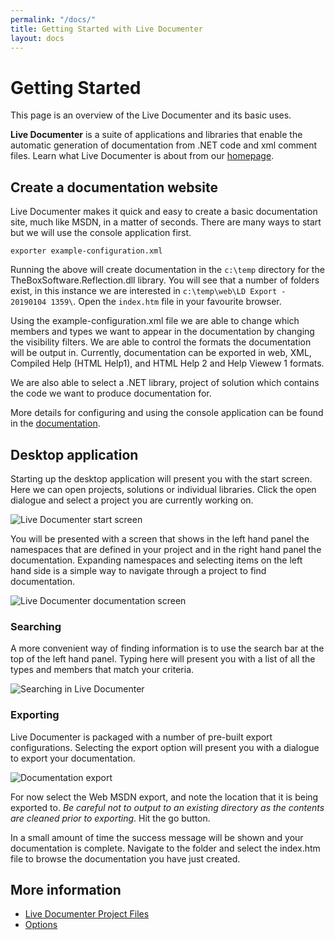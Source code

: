 ```yaml
---
permalink: "/docs/"
title: Getting Started with Live Documenter
layout: docs
---
```


# Getting Started

This page is an overview of the Live Documenter and its basic uses.

__Live Documenter__ is a suite of applications and libraries that enable the automatic generation of documentation
from .NET code and xml comment files. Learn what Live Documenter is about from our [homepage](/).

## Create a documentation website

Live Documenter makes it quick and easy to create a basic documentation site, much like MSDN, in a matter of seconds. There are many
ways to start but we will use the console application first.

```shell
exporter example-configuration.xml
```

Running the above will create documentation in the `c:\temp` directory for the TheBoxSoftware.Reflection.dll library. You will see that a number of folders exist, in this instance we are interested in `c:\temp\web\LD Export - 20190104 1359\`. Open the `index.htm` file in your favourite browser.

Using the example-configuration.xml file we are able to change which members and types we want to appear in the documentation by changing the
visibility filters. We are able to control the formats the documentation will be output in. Currently, documentation can be exported in web, XML,
Compiled Help (HTML Help1), and HTML Help 2 and Help Viewew 1 formats.

We are also able to select a .NET library, project of solution which contains the code we want to produce documentation for.

More details for configuring and using the console application can be found in the [documentation](/docs/application/exporter/).

## Desktop application
Starting up the desktop application will present you with the start screen. Here we can open projects, solutions or individual libraries. Click the open dialogue and select a project you are currently working on.

<div class="row justify-content-center">
<img src="/assets/images/documentation/ld-start-screen.png" alt="Live Documenter start screen">
</div>

You will be presented with a screen that shows in the left hand panel the namespaces that are defined in your project and in the right hand panel the documentation. Expanding namespaces and selecting items on the left hand side is a simple way to navigate through a project to find documentation.

<div class="row justify-content-center">
<img src="/assets/images/documentation/ld-open-docs.png" alt="Live Documenter documentation screen">
</div>

### Searching
A more convenient way of finding information is to use the search bar at the top of the left hand panel. Typing here will present you with a list of all the types and members that match your criteria.

<div class="row justify-content-center">
<img src="/assets/images/documentation/ld-search.png" alt="Searching in Live Documenter">
</div>

### Exporting
Live Documenter is packaged with a number of pre-built export configurations. Selecting the export option will present you with a dialogue to export your documentation.

<div class="row justify-content-center">
<img src="/assets/images/documentation/ld-export-dialogue.png" alt="Documentation export">
</div>

For now select the Web MSDN export, and note the location that it is being exported to. <em>Be careful not to output to an existing directory as the contents are cleaned prior to  exporting</em>. Hit the go button.

In a small amount of time the success message will be shown and your documentation is complete. Navigate to the folder and select the index.htm file to browse the documentation you have just created.

## More information
* [Live Documenter Project Files][ldproj-files]
* [Options][desktop-options]

[ldproj-files]: /docs/application/desktop/ldproj-files/
[desktop-options]: /docs/application/desktop/options/